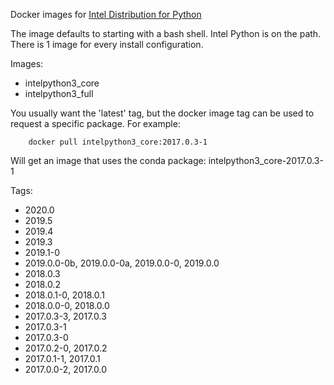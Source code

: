 Docker images for [Intel Distribution for Python](https://software.intel.com/en-us/intel-distribution-for-python)

The image defaults to starting with a bash shell. Intel Python is on the path. There is 1 image for every install configuration.

Images:

* intelpython3_core
* intelpython3_full

You usually want the 'latest' tag, but the docker image tag can be used to request a specific package. For example:

        docker pull intelpython3_core:2017.0.3-1

Will get an image that uses the conda package: intelpython3_core-2017.0.3-1

Tags:

* 2020.0
* 2019.5
* 2019.4
* 2019.3
* 2019.1-0
* 2019.0.0-0b, 2019.0.0-0a, 2019.0.0-0, 2019.0.0
* 2018.0.3
* 2018.0.2
* 2018.0.1-0, 2018.0.1
* 2018.0.0-0, 2018.0.0
* 2017.0.3-3, 2017.0.3
* 2017.0.3-1
* 2017.0.3-0
* 2017.0.2-0, 2017.0.2
* 2017.0.1-1, 2017.0.1
* 2017.0.0-2, 2017.0.0